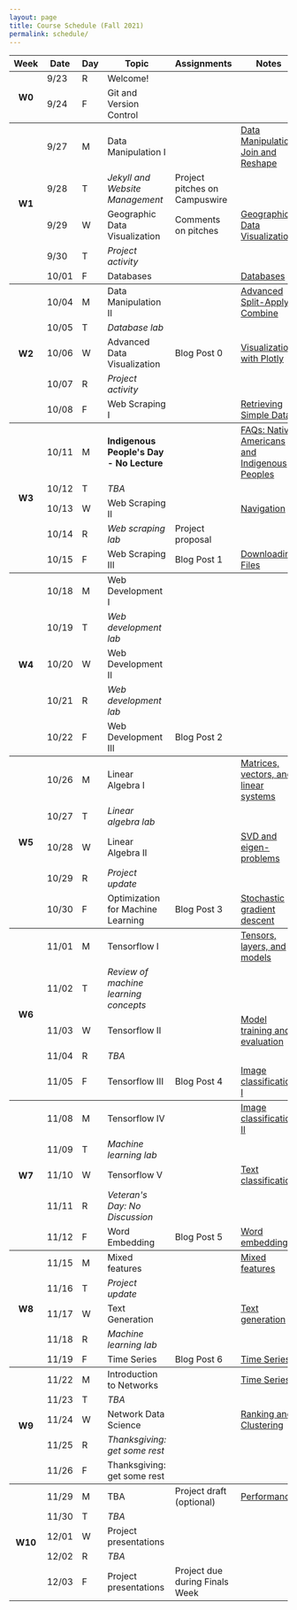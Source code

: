 ```yaml
---
layout: page
title: Course Schedule (Fall 2021)
permalink: schedule/
---
```


<table style="width:100%">
    <tr>
        <th><div class="sr_only">Week</div></th>
        <th><div class="sr_only">Date</div></th>
        <th><div class="sr_only">Day</div></th>
        <th><div class="sr_only">Topic</div></th>
        <th>Assignments</th>
        <th>Notes</th>
    </tr>
    <tbody class="week">
    <tr>
        <th rowspan="2" class="week_marker_even"> W0 </th>
        <td>9/23</td>
        <td>R</td>
        <td>Welcome!</td>
        <td></td>
        <td></td>
    </tr>
    <tr>
        <td>9/24</td>
        <td>F</td>
        <td>Git and Version Control</td>
        <td></td>
        <td></td>
    </tr>
    </tbody>
    <tbody class="week">
    <tr>
        <th rowspan="5" class="week_marker_odd"> W1 </th>
        <td>9/27</td>
        <td>M</td>
        <td>Data Manipulation I</td>
        <td></td>
        <td>
            <a href = "https://nbviewer.jupyter.org/github/PhilChodrow/PIC16B/blob/master/lectures/EDA/pd-1.ipynb">
                Data Manipulation: Join and Reshape
            </a>
        </td>
    </tr>
    <tr>
        <td>9/28</td>
        <td>T</td>
        <td><i>Jekyll and Website Management</i></td>
        <td>
            <div class="project">Project pitches on Campuswire</div>
        </td>
        <td></td>
    </tr>
    <tr>
        <td>9/29</td>
        <td>W</td>
        <td>Geographic Data Visualization</td>
        <td>
            <div class="project">Comments on pitches</div>
        </td>
        <td>
            <a href = "https://nbviewer.jupyter.org/github/PhilChodrow/PIC16B/blob/master/lectures/geo/geoviz-1.ipynb">
                Geographic Data Visualization
            </a>
        </td>
        <tr>
            <td>9/30</td>
            <td>T</td>
            <td><div class="project"><i>Project activity </i></div></td>
            <td></td>
            <td></td>
        </tr>
        <tr>
            <td>10/01</td>
            <td>F</td>
            <td>Databases</td>
            <td></td>
            <td>
                <a href = "https://nbviewer.jupyter.org/github/PhilChodrow/PIC16B/blob/master/lectures/sql/sql-1.ipynb">
                    Databases
                </a>
            </td>
        </tr>
    </tr>
    </tbody>
    <tbody class="week">
        <tr>
            <th rowspan="5" class="week_marker_even"> W2 </th>
            <td>10/04</td>
            <td>M</td>
            <td>Data Manipulation II</td>
            <td></td>
            <td>
                <a href = "https://nbviewer.jupyter.org/github/PhilChodrow/PIC16B/blob/master/lectures/EDA/pd-2.ipynb">
                    Advanced Split-Apply-Combine
                </a>
            </td>
        </tr>
        <tr>
            <td>10/05</td>
            <td>T</td>
            <td><i>Database lab</i></td>
            <td></td>
            <td></td>
        </tr>
        <tr>
            <td>10/06</td>
            <td>W</td>
            <td>Advanced Data Visualization</td>
            <td><div class = "hw">Blog Post 0</div></td>
            <td>
                <a href = "https://nbviewer.jupyter.org/github/PhilChodrow/PIC16B/blob/master/lectures/ix_viz/plotly.ipynb">
                    Visualization with Plotly
                </a>
            </td>
        </tr>
        <tr>
            <td>10/07</td>
            <td>R</td>
            <td><div class="project"><i>Project activity </i></div></td>
            <td></td>
            <td></td>
        </tr>
        <tr>
            <td>10/08</td>
            <td>F</td>
            <td>Web Scraping I</td>
            <td></td>
            <td>
                <a href = "https://github.com/PhilChodrow/PIC16B/blob/master/lectures/scrape/lecture-scraper/lecture-scraper/spiders/lecture-scraper.py">
                    Retrieving Simple Data
                </a>
            </td>
        </tr>
    </tbody>
    <tbody class="week">
        <tr>
            <th rowspan="6" class="week_marker_odd"> W3 </th>
            <td>10/11</td>
            <td>M</td>
            <td><b>Indigenous People's Day - No Lecture</b></td>
            <td></td>
            <td><a href="https://equity.ucla.edu/know/resources-on-native-american-and-indigenous-affairs/native-american-and-indigenous-peoples-faqs/">FAQs: Native Americans and Indigenous Peoples</a></td>
        </tr>
        <tr>
            <td>10/12</td>
            <td>T</td>
            <td><i>TBA</i></td>
            <td></td>
            <td></td>
        </tr>
        <tr>
            <td>10/13</td>
            <td>W</td>
            <td>Web Scraping II</td>
            <td>
            </td>
            <td>
                <a href = "https://github.com/PhilChodrow/PIC16B/blob/master/lectures/scrape/wikipedia/wikipedia/spiders/penguincrawler.py">
                    Navigation
                </a>
            </td>
        </tr>
        <tr>
            <td>10/14</td>
            <td>R</td>
            <td><i>Web scraping lab</i></td>
            <td>
                <div class = "project">Project proposal</div>
            </td>
            <td></td>
        </tr>
        <tr>
            <td>10/15</td>
            <td>F</td>
            <td>Web Scraping III</td>
            <td><div class = "hw">Blog Post 1</div></td>
            <td>
                <a href = "https://github.com/PhilChodrow/PIC16B/blob/master/lectures/scrape/filedownload/filedownload/spiders/download-spider.py">
                    Downloading Files
                </a>
            </td>
        </tr>
    </tbody>
    <tbody class="week">
        <tr>
            <th rowspan="6" class="week_marker_even"> W4 </th>
            <td>10/18</td>
            <td>M</td>
            <td>Web Development I</td>
            <td></td>
            <td></td>
        </tr>
        <tr>
            <td>10/19</td>
            <td>T</td>
            <td><i>Web development lab</i></td>
            <td></td>
            <td></td>
        </tr>
        <tr>
            <td>10/20</td>
            <td>W</td>
            <td>Web Development II</td>
            <td></td>
            <td></td>
        </tr>
        <tr>
            <td>10/21</td>
            <td>R</td>
            <td><i>Web development lab</i></td>
            <td></td>
            <td></td>
        </tr>
        <tr>
            <td>10/22</td>
            <td>F</td>
            <td>Web Development III</td>
            <td><div class = "hw">Blog Post 2</div></td>
            <td></td>
        </tr>
    </tbody>
    <tbody class="week">
        <tr>
            <th rowspan="6" class="week_marker_odd"> W5 </th>
            <td>10/26</td>
            <td>M</td>
            <td>Linear Algebra I</td>
            <td></td>
            <td>
                <a href = "https://nbviewer.jupyter.org/github/PhilChodrow/PIC16B/blob/master/lectures/math/linear-algebra-I.ipynb">
                    Matrices, vectors, and linear systems
                </a>
            </td>
        </tr>
        <tr>
            <td>10/27</td>
            <td>T</td>
            <td><i>Linear algebra lab</i></td>
            <td></td>
            <td></td>
        </tr>
        <tr>
            <td>10/28</td>
            <td>W</td>
            <td>Linear Algebra II</td>
            <td></td>
            <td>
                <a href = "https://nbviewer.jupyter.org/github/PhilChodrow/PIC16B/blob/master/lectures/math/linear-algebra-II.ipynb">
                    SVD and eigen-problems
                </a>
            </td>
        </tr>
        <tr>
            <td>10/29</td>
            <td>R</td>
            <td><div class="project"><i>Project update</i></div></td>
            <td>
            </td>
            <td></td>
        </tr>
        <tr>
            <td>10/30</td>
            <td>F</td>
            <td>Optimization for Machine Learning</td>
            <td>
                <div class = "hw">
                    Blog Post 3
                </div>
            </td>
            <td>
                <a href = "https://nbviewer.jupyter.org/github/PhilChodrow/PIC16B/blob/master/lectures/math/optimization.ipynb">
                    Stochastic gradient descent
                </a>
            </td>
        </tr>
    </tbody>
    <tbody class="week">
        <tr>
            <th rowspan="6" class="week_marker_even"> W6 </th>
            <td>11/01</td>
            <td>M</td>
            <td>Tensorflow I</td>
            <td></td>
            <td>
                <a href = "https://nbviewer.jupyter.org/github/PhilChodrow/PIC16B/blob/master/lectures/tf/tf-1.ipynb">
                    Tensors, layers, and models
                </a>
            </td>
        </tr>
        <tr>
            <td>11/02</td>
            <td>T</td>
            <td><i>Review of machine learning concepts</i></td>
            <td></td>
            <td></td>
        </tr>
        <tr>
            <td>11/03</td>
            <td>W</td>
            <td>Tensorflow II</td>
            <td></td>
            <td>
                <a href = "https://nbviewer.jupyter.org/github/PhilChodrow/PIC16B/blob/master/lectures/tf/tf-1.ipynb">
                    Model training and evaluation
                </a>
            </td>
        </tr>
        <tr>
            <td>11/04</td>
            <td>R</td>
            <td><i>TBA</i></td>
            <td></td>
            <td></td>
        </tr>
        <tr>
            <td>11/05</td>
            <td>F</td>
            <td>Tensorflow III</td>
            <td>
                <div class = "hw">Blog Post 4</div>
            </td>    
            <td>
                <a href = "https://nbviewer.jupyter.org/github/PhilChodrow/PIC16B/blob/master/lectures/tf/tf-2.ipynb">
                    Image classification I
                </a>
            </td>
        </tr>
    </tbody>
    <tbody class="week">
        <tr>
            <th rowspan="5" class="week_marker_odd"> W7 </th>
            <td>11/08</td>
            <td>M</td>
            <td>Tensorflow IV</td>
            <td>
            </td>
            <td>
                <a href = "https://nbviewer.jupyter.org/github/PhilChodrow/PIC16B/blob/master/lectures/tf/tf-2.ipynb">
                    Image classification II
                </a>
            </td>
        </tr>
        <tr>
            <td>11/09</td>
            <td>T</td>
            <td><i>Machine learning lab</i></td>
            <td></td>
            <td></td>
        </tr>
        <tr>
            <td>11/10</td>
            <td>W</td>
            <td>Tensorflow V</td>
            <td></td>
            <td>
                <a href = "https://nbviewer.jupyter.org/github/PhilChodrow/PIC16B/blob/master/lectures/tf/tf-3.ipynb">
                    Text classification
                </a>
            </td>
        </tr>
        <tr>
            <td>11/11</td>
            <td>R</td>
            <td><i>Veteran's Day: No Discussion</i></td>
            <td></td>
            <td></td>
        </tr>
        <tr>
            <td>11/12</td>
            <td>F</td>
            <td>Word Embedding</td>
            <td>
                <div class = "hw">Blog Post 5</div>
            </td>
            <td>
                <a href = "https://nbviewer.jupyter.org/github/PhilChodrow/PIC16B/blob/master/lectures/tf/tf-3.ipynb">
                    Word embedding
                </a>
            </td>
            <td></td> 
        </tr>
    </tbody>
    <tbody class="week">
        <tr>
            <th rowspan="6" class="week_marker_even"> W8 </th>
            <td>11/15</td>
            <td>M</td>
            <td>Mixed features</td>
            <td></td>
            <td>
                <a href = "https://nbviewer.jupyter.org/github/PhilChodrow/PIC16B/blob/master/lectures/tf/tf-4.ipynb">
                    Mixed features
                </a>
            </td>
        </tr>
        <tr>
            <td>11/16</td>
            <td>T</td>
            <td><div class="project"><i>Project update</i></div></td>
            <td></td>
            <td></td>
        </tr>
        <tr>
            <td>11/17</td>
            <td>W</td>
            <td>Text Generation</td>
            <td></td>
            <td>
                <a href = "https://nbviewer.jupyter.org/github/PhilChodrow/PIC16B/blob/master/lectures/tf/tf-5.ipynb">
                    Text generation
                </a>
            </td>
        </tr>
        <tr>
            <td>11/18</td>
            <td>R</td>
            <td><i>Machine learning lab</i></td>
            <td></td>
            <td></td>
        </tr>
        <tr>
            <td>11/19</td>
            <td>F</td>
            <td>Time Series</td>
            <td>
                <div class = "hw">Blog Post 6</div>
            </td> 
            <td>
                <a href = "https://nbviewer.jupyter.org/github/PhilChodrow/PIC16B/blob/master/lectures/timeseries/timeseries-1.ipynb">
                    Time Series
                </a>
            </td>
        </tr>
    </tbody>
    <tbody class="week">
        <tr>
            <th rowspan="6" class="week_marker_odd"> W9 </th>
            <td>11/22</td>
            <td>M</td>
            <td>Introduction to Networks</td>
            <td></td>
            <td>
                <a href = "https://nbviewer.jupyter.org/github/PhilChodrow/PIC16B/blob/master/lectures/nx/intro.ipynb">
                    Time Series
                </a>
            </td>
        </tr>
        <tr>
            <td>11/23</td>
            <td>T</td>
            <td><i>TBA</i></td>
            <td></td>
            <td></td>
        </tr>
        <tr>
            <td>11/24</td>
            <td>W</td>
            <td>Network Data Science</td>
            <td></td>
            <td>
                <a href = "https://nbviewer.jupyter.org/github/PhilChodrow/PIC16B/blob/master/lectures/nx/data-science.ipynb">
                    Ranking and Clustering
                </a>
            </td>
        </tr>
        <tr>
            <td>11/25</td>
            <td>R</td>
            <td><i>Thanksgiving: get some rest</i></td>
            <td></td>
            <td></td>
        </tr>
        <tr>
            <td>11/26</td>
            <td>F</td>
            <td>Thanksgiving: get some rest</td>
            <td></td> 
            <td></td>
        </tr>
    </tbody>
    <tbody class="week">
        <tr>
            <th rowspan="6" class="week_marker_even"> W10 </th>
            <td>11/29</td>
            <td>M</td>
            <td>TBA</td>
            <td><div class="project">Project draft (optional)</div></td>
            <td>
                <a href = "https://nbviewer.jupyter.org/github/PhilChodrow/PIC16B/blob/master/lectures/performance/performance.ipynb">
                    Performance
                </a>
            </td>
        </tr>
        <tr>
            <td>11/30</td>
            <td>T</td>
            <td><i>TBA</i></td>
            <td></td>
            <td></td>
        </tr>
        <tr>
            <td>12/01</td>
            <td>W</td>
            <td><div class="project">Project presentations</div></td>
            <td></td>
            <td></td>
        </tr>
        <tr>
            <td>12/02</td>
            <td>R</td>
            <td><i>TBA</i></td>
            <td></td>
            <td></td>
        </tr>
        <tr>
            <td>12/03</td>
            <td>F</td>
            <td><div class="project">Project presentations</div></td>
            <td><div class="project">Project due during Finals Week</div></td>
            <td></td>
        </tr>
    </tbody>
</table>